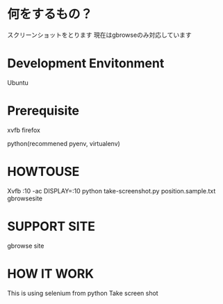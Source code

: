 何をするもの？
=============
スクリーンショットをとります 
現在はgbrowseのみ対応しています 

Development Envitonment
=======================
Ubuntu

Prerequisite
============

xvfb 
firefox

python(recommened pyenv, virtualenv)

HOWTOUSE
========
Xvfb :10 -ac 
DISPLAY=:10 python take-screenshot.py position.sample.txt gbrowsesite

SUPPORT SITE
============
gbrowse site

HOW IT WORK
===========
This is using selenium from python
Take screen shot
